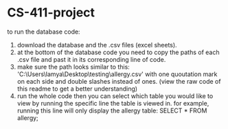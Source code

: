 # CS-411-project

to run the database code: 
  1. download the database and the .csv files (excel sheets).
  2. at the bottom of the database code you need to copy the paths of each .csv file and past it in its corresponding line of code.
  4. make sure the path looks similar to this:
               'C:\\Users\\lamya\\Desktop\\testing\\allergy.csv'
           with one quoutation mark on each side and double slashes instead of ones. (view the raw code of this readme to get a better understanding)
  5. run the whole code then you can select which table you would like to view by running the specific line the table is viewed in. 
            for example, running this line will only display the allergy table:
                SELECT * FROM allergy;
